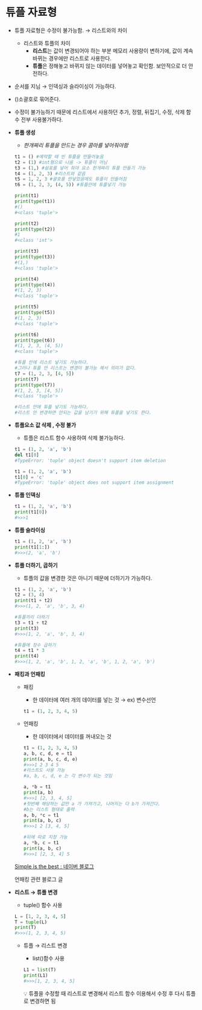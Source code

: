# 튜플 자료형

- 튜플 자료형은 수정이 불가능함. → 리스트와의 차이

  - 리스트와 튜플의 차이
    - **리스트**는 값이 변경되어야 하는 부분 메모리 사용량이 변하기에, 값이 계속 바뀌는 경우에만 리스트로 사용한다.
    - **튜플**은 정해놓고 바뀌지 않는 데이터를 넣어놓고 확인함. 보안적으로 더 안전하다.

- 순서를 지님 → 인덱싱과 슬라이싱이 가능하다.

- ()소괄호로 묶어준다.

- 수정이 불가능하기 때문에 리스트에서 사용하던 추가, 정렬, 뒤집기, 수정, 삭제 함수 전부 사용불가하다.

- **튜플 생성**

  - *한개짜리 튜플을 만드는 경우 콤마를 넣어줘야함*

  ```python
  t1 = () #예약할 때 빈 튜플을 만들어놓음
  t2 = (1) #int형으로 나옴 -> 튜플이 아님
  t3 = (1,) #쉼표를 넣어 줘야 요소 한개짜리 튜플 만들기 가능
  t4 = (1, 2, 3) #리스트와 같음
  t5 = 1, 2, 3 #괄호를 안넣었음에도 튜플이 만들어짐
  t6 = (1, 2, 3, (4, 5)) #튜플안에 튜플넣기 가능
  
  print(t1)
  print(type(t1))
  #()
  #<class 'tuple'>
  
  print(t2)
  print(type(t2))
  #1
  #<class 'int'>
  
  print(t3)
  print(type(t3))
  #(1,)
  #<class 'tuple'>
  
  print(t4)
  print(type(t4))
  #(1, 2, 3)
  #<class 'tuple'>
  
  print(t5)
  print(type(t5))
  #(1, 2, 3)
  #<class 'tuple'>
  
  print(t6)
  print(type(t6))
  #(1, 2, 3, (4, 5))
  #<class 'tuple'>
  ```

  ```python
  #튜플 안에 리스트 넣기도 가능하다.
  #그러나 튜플 안 리스트는 변경이 불가능 해서 의미가 없다.
  t7 = (1, 2, 3, [4, 5])
  print(t7)
  print(type(t7))
  #(1, 2, 3, [4, 5])
  #<class 'tuple'>
  
  #리스트 안에 튜플 넣기도 가능하다.
  #리스트 안 변경하면 안되는 값을 남기기 위해 튜플을 넣기도 한다.
  ```

- **튜플요소 값 삭제 , 수정 불가**

  - 튜플은 리스트 함수 사용하여 삭제 불가능하다.

  ```python
  t1 = (1, 2, 'a', 'b')
  del t1[0]
  #TypeError: 'tuple' object doesn't support item deletion
  
  t1 = (1, 2, 'a', 'b')
  t1[0] = 'c'
  #TypeError: 'tuple' object does not support item assignment
  ```

- **튜플 인덱싱**

  ```python
  t1 = (1, 2, 'a', 'b')
  print(t1[0])
  #>>>1
  ```

- **튜플 슬라이싱**

  ```python
  t1 = (1, 2, 'a', 'b')
  print(t1[1:])
  #>>>(2, 'a', 'b')
  ```

- **튜플 더하기, 곱하기**

  - 튜플의 값을 변경한 것은 아니기 때문에 더하기가 가능하다.

  ```python
  t1 = (1, 2, 'a', 'b')
  t2 = (3, 4)
  print(t1 + t2)
  #>>>(1, 2, 'a', 'b', 3, 4)
  
  #튜플끼리 더하기
  t3 = t1 + t2
  print(t3)
  #>>>(1, 2, 'a', 'b', 3, 4)
  
  #튜플에 정수 곱하기
  t4 = t1 * 3
  print(t4)
  #>>>(1, 2, 'a', 'b', 1, 2, 'a', 'b', 1, 2, 'a', 'b')
  ```

- **패킹과 언패킹**

  - 패킹

    - 한 데이터에 여러 개의 데이터를 넣는 것 → ex) 변수선언

    ```python
    t1 = (1, 2, 3, 4, 5)
    ```

  - 언패킹

    - 한 데이터에서 데이터를 꺼내오는 것

    ```python
    t1 = (1, 2, 3, 4, 5)
    a, b, c, d, e = t1
    print(a, b, c, d, e)
    #>>>1 2 3 4 5
    #리스트도 사용 가능
    #a, b, c, d, e 는 각 변수가 되는 것임
    
    a, *b = t1
    print(a, b)
    #>>>1 [2, 3, 4, 5]
    #첫번째 해당하는 값만 a 가 가져가고, 나머지는 다 b가 가져간다.
    #b는 리스트 형태로 출력
    a, b, *c = t1
    print(a, b, c)
    #>>>1 2 [3, 4, 5]
    
    #뒤에 따로 지정 가능
    a, *b, c = t1
    print(a, b, c)
    #>>>1 [2, 3, 4] 5
    ```

  [Simple is the best : 네이버 블로그](https://blog.naver.com/sunghak93/222610911346)

  언패킹 관련 블로그 글

- **리스트 → 튜플 변경**

  - tuple() 함수 사용

  ```python
  L = [1, 2, 3, 4, 5]
  T = tuple(L)
  print(T)
  #>>>(1, 2, 3, 4, 5)
  ```

  - 튜플 → 리스트 변경

    - list()함수 사용

    ```python
    L1 = list(T)
    print(L1)
    #>>>[1, 2, 3, 4, 5]
    ```

    <aside> 💡 튜플을 수정할 때 리스트로 변경해서 리스트 함수 이용해서 수정 후 다시 튜플로 변경하면 됨

    </aside>